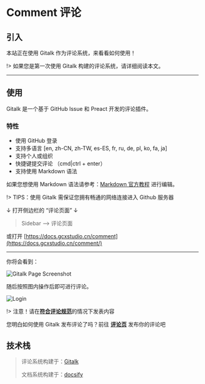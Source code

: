 # Comment 评论

## 引入

本站正在使用 Gitalk 作为评论系统，来看看如何使用！

!> 如果您是第一次使用 Gitalk 构建的评论系统，请详细阅读本文。

---

## 使用

Gitalk 是一个基于 GitHub Issue 和 Preact 开发的评论插件。

### 特性

- 使用 GitHub 登录
- 支持多语言 [en, zh-CN, zh-TW, es-ES, fr, ru, de, pl, ko, fa, ja]
- 支持个人或组织
- 快捷键提交评论 （cmd|ctrl + enter）
- 支持使用 Markdown 语法

如果您想使用 Markdown 语法请参考：[Markdown 官方教程](https://markdown.com.cn/) 进行编辑。

!> TIPS：使用 Gitalk 需保证您拥有畅通的网络连接进入 Github 服务器

↓ 打开侧边栏的 “评论页面” ↓

> Sidebar --> 评论页面

或打开 [https://docs.gcxstudio.cn/comment](https://docs.gcxstudio.cn/comment/)

---

你将会看到：

![Gitalk Page Screenshot](/_media/comment.md/gitalk_page.png)

随后按照图内操作后即可进行评论。

![Login](/_media/comment.md/login.png)

!> 注意！请在[**符合评论规范**](comment_rule.md)的情况下发表内容

您明白如何使用 Gitalk 发布评论了吗？前往 [**评论页**](https://docs.gcxstudio.cn/comment/) 发布你的评论吧

## 技术栈

> 评论系统构建于：[Gitalk](https://github.com/gitalk/gitalk)
>
> 文档系统构建于：[docsify](https://docsify.js.org/)
